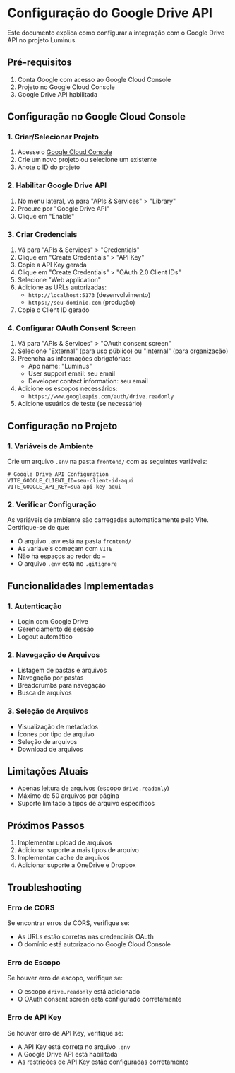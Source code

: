 # Configuração do Google Drive API

Este documento explica como configurar a integração com o Google Drive API no projeto Luminus.

## Pré-requisitos

1. Conta Google com acesso ao Google Cloud Console
2. Projeto no Google Cloud Console
3. Google Drive API habilitada

## Configuração no Google Cloud Console

### 1. Criar/Selecionar Projeto

1. Acesse o [Google Cloud Console](https://console.cloud.google.com/)
2. Crie um novo projeto ou selecione um existente
3. Anote o ID do projeto

### 2. Habilitar Google Drive API

1. No menu lateral, vá para "APIs & Services" > "Library"
2. Procure por "Google Drive API"
3. Clique em "Enable"

### 3. Criar Credenciais

1. Vá para "APIs & Services" > "Credentials"
2. Clique em "Create Credentials" > "API Key"
3. Copie a API Key gerada
4. Clique em "Create Credentials" > "OAuth 2.0 Client IDs"
5. Selecione "Web application"
6. Adicione as URLs autorizadas:
   - `http://localhost:5173` (desenvolvimento)
   - `https://seu-dominio.com` (produção)
7. Copie o Client ID gerado

### 4. Configurar OAuth Consent Screen

1. Vá para "APIs & Services" > "OAuth consent screen"
2. Selecione "External" (para uso público) ou "Internal" (para organização)
3. Preencha as informações obrigatórias:
   - App name: "Luminus"
   - User support email: seu email
   - Developer contact information: seu email
4. Adicione os escopos necessários:
   - `https://www.googleapis.com/auth/drive.readonly`
5. Adicione usuários de teste (se necessário)

## Configuração no Projeto

### 1. Variáveis de Ambiente

Crie um arquivo `.env` na pasta `frontend/` com as seguintes variáveis:

```env
# Google Drive API Configuration
VITE_GOOGLE_CLIENT_ID=seu-client-id-aqui
VITE_GOOGLE_API_KEY=sua-api-key-aqui
```

### 2. Verificar Configuração

As variáveis de ambiente são carregadas automaticamente pelo Vite. Certifique-se de que:

- O arquivo `.env` está na pasta `frontend/`
- As variáveis começam com `VITE_`
- Não há espaços ao redor do `=`
- O arquivo `.env` está no `.gitignore`

## Funcionalidades Implementadas

### 1. Autenticação

- Login com Google Drive
- Gerenciamento de sessão
- Logout automático

### 2. Navegação de Arquivos

- Listagem de pastas e arquivos
- Navegação por pastas
- Breadcrumbs para navegação
- Busca de arquivos

### 3. Seleção de Arquivos

- Visualização de metadados
- Ícones por tipo de arquivo
- Seleção de arquivos
- Download de arquivos

## Limitações Atuais

- Apenas leitura de arquivos (escopo `drive.readonly`)
- Máximo de 50 arquivos por página
- Suporte limitado a tipos de arquivo específicos

## Próximos Passos

1. Implementar upload de arquivos
2. Adicionar suporte a mais tipos de arquivo
3. Implementar cache de arquivos
4. Adicionar suporte a OneDrive e Dropbox

## Troubleshooting

### Erro de CORS

Se encontrar erros de CORS, verifique se:
- As URLs estão corretas nas credenciais OAuth
- O domínio está autorizado no Google Cloud Console

### Erro de Escopo

Se houver erro de escopo, verifique se:
- O escopo `drive.readonly` está adicionado
- O OAuth consent screen está configurado corretamente

### Erro de API Key

Se houver erro de API Key, verifique se:
- A API Key está correta no arquivo `.env`
- A Google Drive API está habilitada
- As restrições de API Key estão configuradas corretamente
